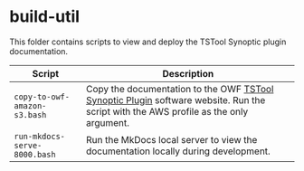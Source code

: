 # build-util #

This folder contains scripts to view and deploy the TSTool Synoptic plugin documentation.

| **Script** | **Description** |
| -- | -- |
| `copy-to-owf-amazon-s3.bash` | Copy the documentation to the OWF [TSTool Synoptic Plugin](https://software.openwaterfoundation.org/tstool-synoptic-plugin/latest/doc-user/) software website. Run the script with the AWS profile as the only argument. |
| `run-mkdocs-serve-8000.bash` | Run the MkDocs local server to view the documentation locally during development. |

